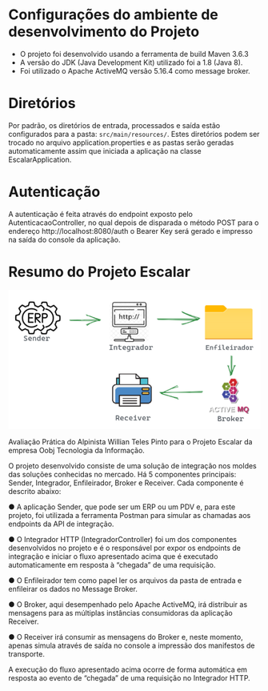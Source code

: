 # Configurações do ambiente de desenvolvimento do Projeto
- O projeto foi desenvolvido usando a ferramenta de build Maven 3.6.3
- A versão do JDK (Java Development Kit) utilizado foi a 1.8 (Java 8).
- Foi utilizado o Apache ActiveMQ versão 5.16.4 como message broker.


# Diretórios
Por padrão, os diretórios de entrada, processados e saída estão configurados para a pasta: `src/main/resources/`.
Estes diretórios podem ser trocado no arquivo application.properties e as pastas serão geradas automaticamente
assim que iniciada a aplicação na classe EscalarApplication.


# Autenticação
A autenticação é feita através do endpoint exposto pelo AutenticacaoController,
no qual depois de disparada o método POST para o endereço http://localhost:8080/auth o
Bearer Key será gerado e impresso na saída do console da aplicação.


# Resumo do Projeto Escalar
![img.png](img.png)

Avaliação Prática do Alpinista Willian Teles Pinto para o Projeto Escalar da empresa Oobj Tecnologia da Informação.

O projeto desenvolvido consiste de uma solução de integração nos moldes das soluções conhecidas no mercado.
Há 5 componentes principais: Sender, Integrador, Enfileirador, Broker e Receiver.
Cada componente é descrito abaixo:

● A aplicação Sender, que pode ser um ERP ou um PDV e, para este projeto, foi utilizada
a ferramenta Postman para simular as chamadas aos endpoints da API de integração.

● O Integrador HTTP (IntegradorController) foi um dos componentes desenvolvidos no projeto
e é o responsável por expor os endpoints de integração e iniciar o fluxo apresentado 
acima que é executado automaticamente em resposta à “chegada” de uma requisição.

● O Enfileirador tem como papel ler os arquivos da pasta de entrada
e enfileirar os dados no Message Broker.

● O Broker, aqui desempenhado pelo Apache ActiveMQ, irá distribuir as mensagens
para as múltiplas instâncias consumidoras da aplicação Receiver.

● O Receiver irá consumir as mensagens do Broker e, neste momento, apenas
simula através de saída no console a impressão dos manifestos de transporte.

A execução do fluxo apresentado acima ocorre de forma automática em
resposta ao evento de “chegada” de uma requisição no Integrador HTTP.